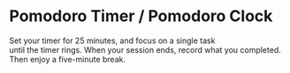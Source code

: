# Pomodoro Timer / Pomodoro Clock
Set your timer for 25 minutes, and focus on a single task <br> 
until the timer rings. When your session ends,  record what you completed. <br>
Then enjoy a five-minute break. 



